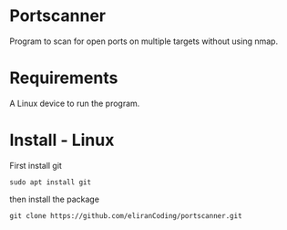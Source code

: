 # Portscanner
Program to scan for open ports on multiple targets without using nmap.

# Requirements
A Linux device to run the program.

# Install - Linux
First install git
```
sudo apt install git
```
then install the package
```
git clone https://github.com/eliranCoding/portscanner.git
```
